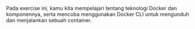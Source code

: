 Pada exercise ini, kamu kita mempelajari tentang teknologi Docker dan komponennya, serta mencoba menggunakan Docker CLI untuk mengunduh dan menjalankan sebuah container.
